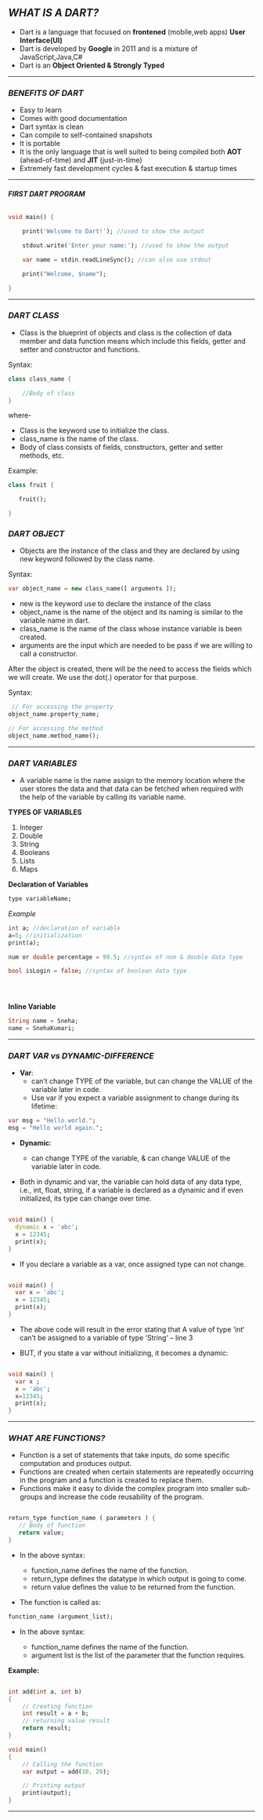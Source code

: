 ## _**WHAT IS A DART?**_


- Dart is a language that focused on **frontened** (mobile,web apps) **User Interface(UI)**
- Dart is developed by **Google** in 2011 and is a mixture of JavaScript,Java,C#
- Dart is an **Object Oriented & Strongly Typed**


___
### _**BENEFITS OF DART**_

 - Easy to learn
 - Comes with good documentation
 - Dart syntax is clean
 - Can compile to self-contained snapshots
 - It is portable
 - It is the only language that is well suited to being compiled both **AOT** (ahead-of-time) and **JIT** (just-in-time)
 - Extremely fast development cycles & fast execution & startup times


___


#### _**FIRST DART PROGRAM**_

```dart

void main() {

    print('Welcome to Dart!'); //used to show the output

    stdout.write('Enter your name:'); //used to show the output

    var name = stdin.readLineSync(); //can also use stdout 

    print("Welcome, $name");

}
```
___


### _**DART CLASS**_

- Class is the blueprint of objects and class is the collection of data member and data function means which include this fields, getter and setter and constructor and functions.


Syntax:  
```dart
class class_name {

    //Body of class
}
```
where- 
- Class is the keyword use to initialize the class.
- class_name is the name of the class.
- Body of class consists of fields, constructors, getter and setter methods, etc.

Example:
```dart
class fruit {

   fruit();

}
```

### _**DART OBJECT**_

- Objects are the instance of the class and they are declared by using new keyword followed by the class name.

Syntax:  
```dart
var object_name = new class_name([ arguments ]);
```

- new is the keyword use to declare the instance of the class
- object_name is the name of the object and its naming is similar to the variable name in dart.
- class_name is the name of the class whose instance variable is been created.
- arguments are the input which are needed to be pass if we are willing to call a constructor.


After the object is created, there will be the need to access the fields which we will create. We use the dot(.) operator for that purpose.

Syntax:  
```dart
 // For accessing the property
object_name.property_name;

// For accessing the method
object_name.method_name();
```

___

### _**DART VARIABLES**_

- A variable name is the name assign to the memory location where the user stores the data and that data can be fetched when required with the help of the variable by calling its variable name.

**TYPES OF VARIABLES**
1. Integer
2. Double
3. String
4. Booleans
5. Lists
6. Maps

**Declaration of Variables**
```dart
type variableName;
```
_Example_
```dart
int a; //declaration of variable
a=5; //initialization
print(a);

num or double percentage = 99.5; //syntax of num & double data type

bool isLogin = false; //syntax of boolean data type





```
**Inline Variable**

```dart
String name = Sneha;
name = SnehaKumari;
```

___

### _**DART VAR vs DYNAMIC-DIFFERENCE**_

- **Var**: 
   - can’t change TYPE of the variable, but can change the VALUE of the variable later in code.
   - Use var if you expect a variable assignment to change during its lifetime:

```dart
var msg = "Hello world.";
msg = "Hello world again.";
```

- **Dynamic**: 
   - can change TYPE of the variable, & can change VALUE of the variable later in code.


- Both in dynamic and var, the variable can hold data of any data type, i.e., int, float, string, if a variable is declared as a dynamic and if even initialized, its type can change over time.

```dart

void main() {
  dynamic x = 'abc';
  x = 12345;
  print(x);
}
```

- If you declare a variable as a var, once assigned type can not change.

```dart

void main() {
  var x = 'abc';
  x = 12345;
  print(x);
}
```

- The above code will result in the error stating that A value of type ‘int‘ can’t be assigned to a variable of type ‘String‘ – line 3

- BUT, if you state a var without initializing, it becomes a dynamic:

```dart

void main() {
  var x ;
  x = 'abc';
  x=12345;
  print(x);
}
```

___

### _**WHAT ARE FUNCTIONS?**_

- Function is a set of statements that take inputs, do some specific computation and produces output.
-  Functions are created when certain statements are repeatedly occurring in the program and a function is created to replace them. 
- Functions make it easy to divide the complex program into smaller sub-groups and increase the code reusability of the program.

```dart

return_type function_name ( parameters ) {
   // Body of function
   return value;
}
```
- In the above syntax: 

  - function_name defines the name of the function.
  -  return_type defines the datatype in which output     is going to come.
  -  return value defines the value to be returned from the function.

- The function is called as: 
```dart
function_name (argument_list);
```

- In the above syntax: 

     - function_name defines the name of the function.
     - argument list is the list of the parameter that the function requires.

**Example:**

```dart

int add(int a, int b)
{
	// Creating function
	int result = a + b;
	// returning value result
	return result;
}

void main()
{
	// Calling the function
	var output = add(10, 20);

	// Printing output
	print(output);
}
```

___